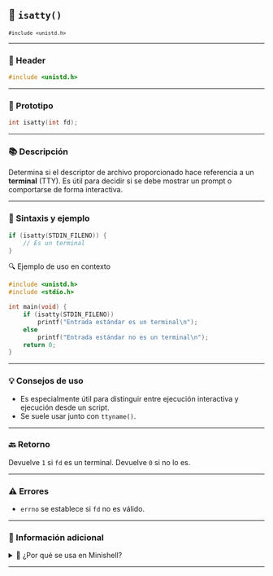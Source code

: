 
## 🧩 `isatty()`  
<small><code>#include &lt;unistd.h&gt;</code></small>

---

### 🧾 Header
```c
#include <unistd.h>
```

---

### 🧪 Prototipo
```c
int isatty(int fd);
```

---

### 📚 Descripción
Determina si el descriptor de archivo proporcionado hace referencia a un **terminal** (TTY). Es útil para decidir si se debe mostrar un prompt o comportarse de forma interactiva.

---

### 🧰 Sintaxis y ejemplo
```c
if (isatty(STDIN_FILENO)) {
    // Es un terminal
}
```

<summary>🔍 Ejemplo de uso en contexto</summary>

```c
#include <unistd.h>
#include <stdio.h>

int main(void) {
    if (isatty(STDIN_FILENO))
        printf("Entrada estándar es un terminal\n");
    else
        printf("Entrada estándar no es un terminal\n");
    return 0;
}
```


---

### 💡 Consejos de uso
- Es especialmente útil para distinguir entre ejecución interactiva y ejecución desde un script.
- Se suele usar junto con `ttyname()`.

---

### 🔙 Retorno
Devuelve `1` si `fd` es un terminal. Devuelve `0` si no lo es.

---

### ⚠️ Errores
- `errno` se establece si `fd` no es válido.

---

### 🧭 Información adicional
<details>
<summary>📎 ¿Por qué se usa en Minishell?</summary>

Minishell puede verificar si la entrada es un terminal para decidir si mostrar el prompt o comportarse de modo silencioso, por ejemplo, en redirecciones o pipes.

</details>

---
